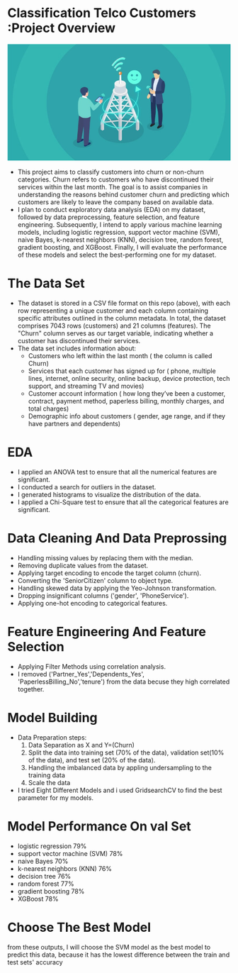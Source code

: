    # Classification Telco Customers :Project Overview
![Telco Image](https://github.com/germeengehad/Classification-Telco-Customers/blob/main/Telco-Improve-CX-Featured-Image_01-min.jpg)

 - This project aims to classify customers into churn or non-churn categories. Churn refers to customers who have discontinued their services within the last month. The goal is to assist companies in understanding the reasons behind customer churn and predicting which customers are likely to leave the company based on available data.
- I plan to conduct exploratory data analysis (EDA) on my dataset, followed by data preprocessing, feature selection, and feature engineering. Subsequently, I intend to apply various machine learning models, including logistic regression, support vector machine (SVM), naive Bayes, k-nearest neighbors (KNN), decision tree, random forest, gradient boosting, and XGBoost. Finally, I will evaluate the performance of these models and select the best-performing one for my dataset.
  
# The Data Set
- The dataset is stored in a CSV file format on this repo (above), with each row representing a unique customer and each column containing specific attributes outlined in the column metadata. In total, the dataset comprises 7043 rows (customers) and 21 columns (features). The "Churn" column serves as our target variable, indicating whether a customer has discontinued their services.
- The data set includes information about:
  -   Customers who left within the last month ( the column is called Churn)
  -  Services that each customer has signed up for ( phone, multiple lines, internet, online security, online backup, device protection, tech support, and streaming TV and movies)
  -  Customer account information ( how long they’ve been a customer, contract, payment method, paperless billing, monthly charges, and total charges)
  -  Demographic info about customers ( gender, age range, and if they have partners and dependents)
     
# EDA
- I applied an ANOVA test to ensure that all the numerical features are significant.
- I conducted a search for outliers in the dataset.
- I generated histograms to visualize the distribution of the data.
- I applied a Chi-Square test to ensure that all the categorical features are significant.

# Data Cleaning And Data Preprossing
- Handling missing values by replacing them with the median.
- Removing duplicate values from the dataset.
- Applying target encoding to encode the target column (churn).
- Converting the 'SeniorCitizen' column to object type.
- Handling skewed data by applying the Yeo-Johnson transformation.
- Dropping insignificant columns ('gender', 'PhoneService').
- Applying one-hot encoding to categorical features.

# Feature Engineering And Feature Selection
- Applying Filter Methods using correlation analysis.
- I removed ('Partner_Yes','Dependents_Yes', 'PaperlessBilling_No','tenure') from the data becuse they high correlated together.

# Model Building
- Data Preparation steps:
  1)  Data Separation as X and Y=(Churn)
  2)  Split the data into training set (70% of the data), validation set(10% of the data), and test set (20% of the data).
  3)  Handling the imbalanced data by appling undersampling to the training data
  4)  Scale the data
- I tried Eight Different Models and i used GridsearchCV to find the best parameter for my models.

# Model Performance On val Set
- logistic regression 79%
- support vector machine (SVM) 78%
- naive Bayes 70%
- k-nearest neighbors (KNN) 76%
- decision tree 76%
-  random forest 77%
- gradient boosting 78%
-  XGBoost 78%

# Choose The Best Model
from these outputs, I will choose the SVM model as the best model to predict this data, because it has the lowest difference between the train and test sets' accuracy
  


 
    

